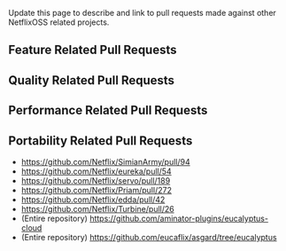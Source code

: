 Update this page to describe and link to pull requests made against other NetflixOSS related projects.

## Feature Related Pull Requests
## Quality Related Pull Requests
## Performance Related Pull Requests
## Portability Related Pull Requests
* https://github.com/Netflix/SimianArmy/pull/94
* https://github.com/Netflix/eureka/pull/54
* https://github.com/Netflix/servo/pull/189
* https://github.com/Netflix/Priam/pull/272
* https://github.com/Netflix/edda/pull/42
* https://github.com/Netflix/Turbine/pull/26
* (Entire repository) https://github.com/aminator-plugins/eucalyptus-cloud
* (Entire repository) https://github.com/eucaflix/asgard/tree/eucalyptus
